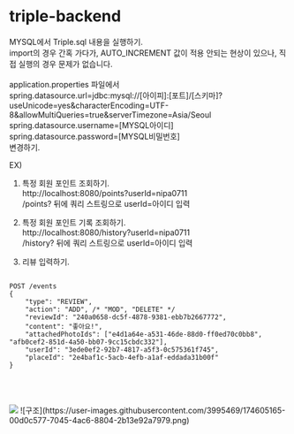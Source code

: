 # triple-backend
MYSQL에서 Triple.sql 내용을 실행하기.<br>
import의 경우 간혹 가다가, AUTO_INCREMENT 값이 적용 안되는 현상이 있으나, 직접 실행의 경우 문제가 없습니다.
<br>
<br>
application.properties 파일에서 <br>
spring.datasource.url=jdbc:mysql://[아이피]:[포트]/[스키마]?useUnicode=yes&characterEncoding=UTF-8&allowMultiQueries=true&serverTimezone=Asia/Seoul <br>
spring.datasource.username=[MYSQL아이디] <br>
spring.datasource.password=[MYSQL비밀번호] <br>
변경하기.

EX)
1. 특정 회원 포인트 조회하기. <br>
http://localhost:8080/points?userId=nipa0711 <br>
/points? 뒤에 쿼리 스트링으로 userId=아이디 입력<br>

2. 특정 회원 포인트 기록 조회하기.<br>
http://localhost:8080/history?userId=nipa0711<br>
/history? 뒤에 쿼리 스트링으로 userId=아이디 입력<br>

3. 리뷰 입력하기.
<pre>
<code>
POST /events
{
    "type": "REVIEW",
    "action": "ADD", /* "MOD", "DELETE" */
    "reviewId": "240a0658-dc5f-4878-9381-ebb7b2667772",
    "content": "좋아요!",
    "attachedPhotoIds": ["e4d1a64e-a531-46de-88d0-ff0ed70c0bb8", "afb0cef2-851d-4a50-bb07-9cc15cbdc332"],
    "userId": "3ede0ef2-92b7-4817-a5f3-0c575361f745",
    "placeId": "2e4baf1c-5acb-4efb-a1af-eddada31b00f"
}
</code>
</pre>
<br>
<br>
<img src="https://user-images.githubusercontent.com/3995469/174605165-00d0c577-7045-4ac6-8804-2b13e92a7979.png"/>
![구조](https://user-images.githubusercontent.com/3995469/174605165-00d0c577-7045-4ac6-8804-2b13e92a7979.png)

